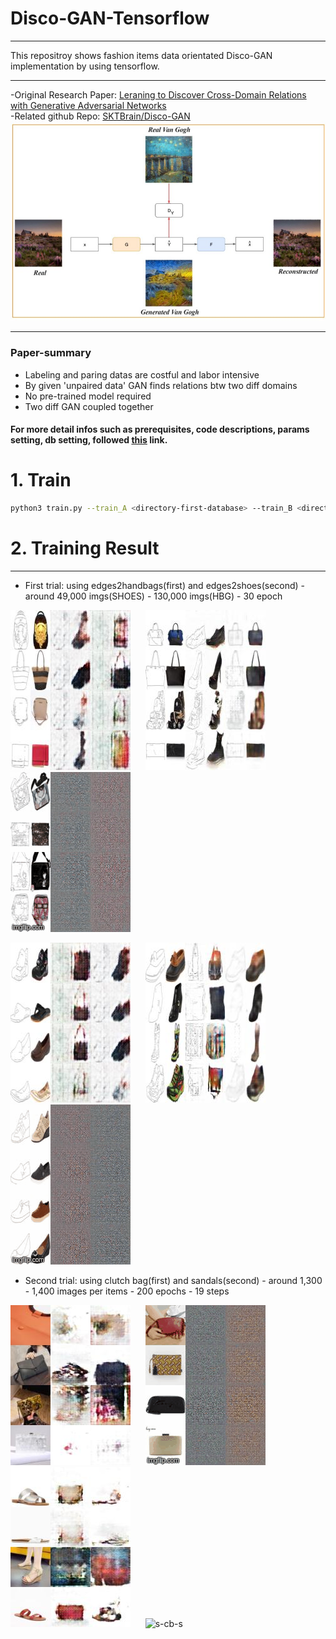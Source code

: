 # Disco-GAN-Tensorflow
***
This repositroy shows fashion items data orientated Disco-GAN implementation by using tensorflow.
***
  -Original Research Paper: [Leraning to Discover Cross-Domain Relations with Generative Adversarial Networks](https://arxiv.org/pdf/1703.05192.pdf)<br>
  -Related github Repo: [SKTBrain/Disco-GAN](https://github.com/SKTBrain/DiscoGAN)
![Disco-GAN](https://github.com/hogyun3709/Disco-GAN-Tensorflow/blob/master/docs/Disco-GAN-explain.jpeg)
***
### Paper-summary
- Labeling and paring datas are costful and labor intensive
- By given 'unpaired data' GAN finds relations btw two diff domains
- No pre-trained model required
- Two diff GAN coupled together



#### For more detail infos such as prerequisites, code descriptions, params setting, db setting, followed [this](https://github.com/HyeongminLEE/Tensorflow_DiscoGAN) link.

# 1. Train
```bash
python3 train.py --train_A <directory-first-database> --train_B <directory-second-databse --epochs <#> --batch_size <#>
```

# 2. Training Result
***

- First trial: using edges2handbags(first) and edges2shoes(second) - around 49,000 imgs(SHOES) - 130,000 imgs(HBG) - 30 epoch

![hb-s-hs-img](https://github.com/hogyun3709/Disco-GAN-Tensorflow/blob/master/output/output_hb_s_hb_EP002_Batch000000.jpg)&nbsp;&nbsp;&nbsp;&nbsp;&nbsp;
![hb-s-hb-img](https://github.com/hogyun3709/Disco-GAN-Tensorflow/blob/master/output/output_hb_s_hb_EP026_Batch000000.jpg)&nbsp;&nbsp;&nbsp;&nbsp;&nbsp;
![hb-s-hb-gif](https://github.com/hogyun3709/Disco-GAN-Tensorflow/blob/master/docs/hb-shoes-hb.gif)

![s-hb-s-img](https://github.com/hogyun3709/Disco-GAN-Tensorflow/blob/master/output/output_s_hb_s_EP002_Batch000000.jpg)&nbsp;&nbsp;&nbsp;&nbsp;&nbsp;
![s-hb-s-img](https://github.com/hogyun3709/Disco-GAN-Tensorflow/blob/master/output/output_s_hb_s_EP026_Batch000000.jpg)&nbsp;&nbsp;&nbsp;&nbsp;&nbsp;
![s-hb-s-gif](https://github.com/hogyun3709/Disco-GAN-Tensorflow/blob/master/docs/shoes-hb-shoes.gif)

- Second trial: using clutch bag(first) and sandals(second) - around 1,300 - 1,400 images per items - 200 epochs - 19 steps

![cb-s-cb](https://github.com/hogyun3709/Disco-GAN-Tensorflow/blob/master/output/output_EP200_Batch000000.jpg)&nbsp;&nbsp;&nbsp;&nbsp;&nbsp;
![cb-s-cb](https://github.com/hogyun3709/Disco-GAN-Tensorflow/blob/master/output/cb-s-cb.gif)&nbsp;&nbsp;&nbsp;&nbsp;&nbsp;
![s-cb-s](https://github.com/hogyun3709/Disco-GAN-Tensorflow/blob/master/output/output_EP198_Batch000000.jpg)&nbsp;&nbsp;&nbsp;&nbsp;&nbsp;
![s-cb-s](https://github.com/hogyun3709/Disco-GAN-Tensorflow/blob/master/output/s-cb-s.gif)&nbsp;&nbsp;&nbsp;&nbsp;&nbsp;
